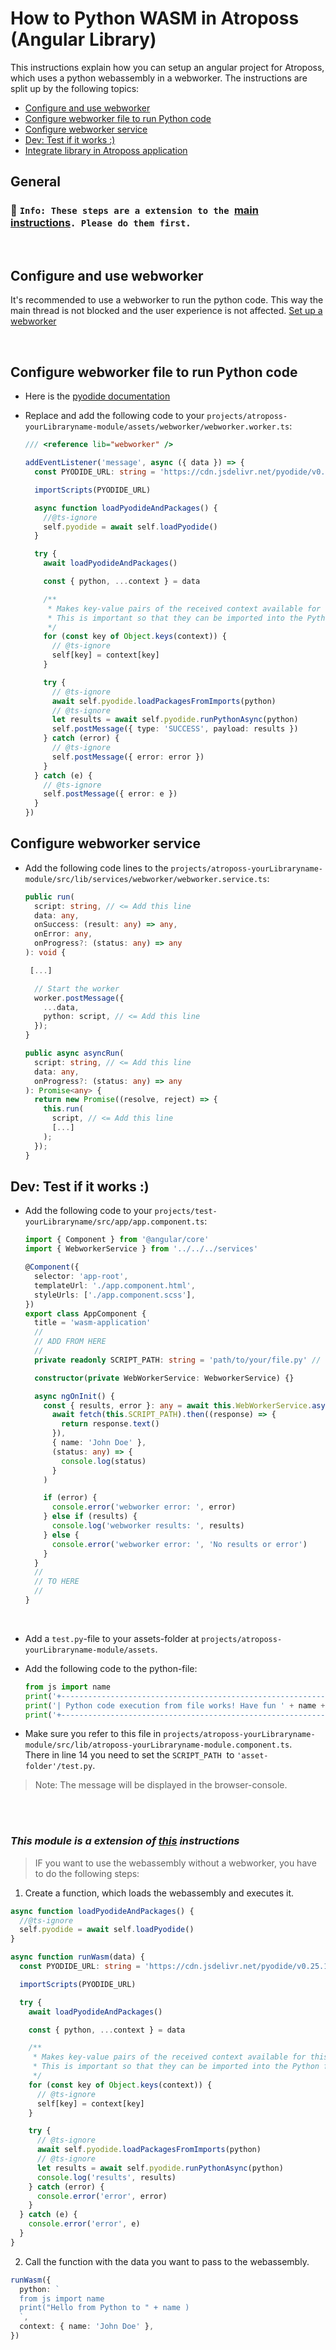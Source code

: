 # How to Python WASM in Atroposs (Angular Library)

This instructions explain how you can setup an angular project for Atroposs, which uses a python webassembly in a webworker. The instructions are split up by the following topics:
<br>

- [Configure and use webworker](#configure-and-use-webworker)
- [Configure webworker file to run Python code](#configure-webworker-file-to-run-python-code)
- [Configure webworker service](#configure-webworker-service)
- [Dev: Test if it works :)](#dev-test-if-it-works)
- [Integrate library in Atroposs application](#integrate-library-in-atroposs-application)
  <br>

## General

### 📌 `Info: These steps are a extension to the `[main instructions](https://github.com/PRODYNA/atroposs-sample-module/blob/main/_Instructions%20%26%20READMEs/how-to-build-atroposs-module.md)`. Please do them first.`

<br>

## Configure and use webworker

It's recommended to use a webworker to run the python code. This way the main thread is not blocked and the user experience is not affected.
[Set up a webworker](https://github.com/PRODYNA/atroposs-sample-module/blob/main/_Instructions%20%26%20READMEs/webworker.md)

<br>

## Configure webworker file to run Python code

- Here is the [pyodide documentation](https://pyodide.org/en/stable/usage/quickstart.html)
- Replace and add the following code to your `projects/atroposs-yourLibraryname-module/assets/webworker/webworker.worker.ts`:

  ```typescript
  /// <reference lib="webworker" />

  addEventListener('message', async ({ data }) => {
    const PYODIDE_URL: string = 'https://cdn.jsdelivr.net/pyodide/v0.25.1/full/pyodide.js'

    importScripts(PYODIDE_URL)

    async function loadPyodideAndPackages() {
      //@ts-ignore
      self.pyodide = await self.loadPyodide()
    }

    try {
      await loadPyodideAndPackages()

      const { python, ...context } = data

      /**
       * Makes key-value pairs of the received context available for this Worker's scope.
       * This is important so that they can be imported into the Python file: `from js import [key]`
       */
      for (const key of Object.keys(context)) {
        // @ts-ignore
        self[key] = context[key]
      }

      try {
        // @ts-ignore
        await self.pyodide.loadPackagesFromImports(python)
        // @ts-ignore
        let results = await self.pyodide.runPythonAsync(python)
        self.postMessage({ type: 'SUCCESS', payload: results })
      } catch (error) {
        // @ts-ignore
        self.postMessage({ error: error })
      }
    } catch (e) {
      // @ts-ignore
      self.postMessage({ error: e })
    }
  })
  ```

## Configure webworker service

- Add the following code lines to the `projects/atroposs-yourLibraryname-module/src/lib/services/webworker/webworker.service.ts`:

  ```typescript
  public run(
    script: string, // <= Add this line
    data: any,
    onSuccess: (result: any) => any,
    onError: any,
    onProgress?: (status: any) => any
  ): void {

   [...]

    // Start the worker
    worker.postMessage({
      ...data,
      python: script, // <= Add this line
    });
  }

  public async asyncRun(
    script: string, // <= Add this line
    data: any,
    onProgress?: (status: any) => any
  ): Promise<any> {
    return new Promise((resolve, reject) => {
      this.run(
        script, // <= Add this line
        [...]
      );
    });
  }
  ```

## Dev: Test if it works :)

- Add the following code to your `projects/test-yourLibraryname/src/app/app.component.ts`:

  ```typescript
  import { Component } from '@angular/core'
  import { WebworkerService } from '../../../services'

  @Component({
    selector: 'app-root',
    templateUrl: './app.component.html',
    styleUrls: ['./app.component.scss'],
  })
  export class AppComponent {
    title = 'wasm-application'
    //
    // ADD FROM HERE
    //
    private readonly SCRIPT_PATH: string = 'path/to/your/file.py' // <= path to python-file

    constructor(private WebWorkerService: WebworkerService) {}

    async ngOnInit() {
      const { results, error }: any = await this.WebWorkerService.asyncRun(
        await fetch(this.SCRIPT_PATH).then((response) => {
          return response.text()
        }),
        { name: 'John Doe' },
        (status: any) => {
          console.log(status)
        }
      )

      if (error) {
        console.error('webworker error: ', error)
      } else if (results) {
        console.log('webworker results: ', results)
      } else {
        console.error('webworker error: ', 'No results or error')
      }
    }
    //
    // TO HERE
    //
  }
  ```

<br>

- Add a `test.py`-file to your assets-folder at `projects/atroposs-yourLibraryname-module/assets`.
- Add the following code to the python-file:

  ```python
  from js import name
  print('+----------------------------------------------------------------+')
  print('| Python code execution from file works! Have fun ' + name +' :) |')
  print('+----------------------------------------------------------------+')
  ```

- Make sure you refer to this file in `projects/atroposs-yourLibraryname-module/src/lib/atroposs-yourLibraryname-module.component.ts`.
  <br/>There in line 14 you need to set the `SCRIPT_PATH`&nbsp; to `'asset-folder'/test.py`.

> Note: The message will be displayed in the browser-console.

<br>
<br>

### _This module is a extension of [this](https://github.com/PRODYNA/atroposs-sample-module/blob/main/_Instructions%20%26%20READMEs/how-to-build-atroposs-module.md) instructions_

> IF you want to use the webassembly without a webworker, you have to do the following steps:

1. Create a function, which loads the webassembly and executes it.

```typescript
async function loadPyodideAndPackages() {
  //@ts-ignore
  self.pyodide = await self.loadPyodide()
}

async function runWasm(data) {
  const PYODIDE_URL: string = 'https://cdn.jsdelivr.net/pyodide/v0.25.1/full/pyodide.js'

  importScripts(PYODIDE_URL)

  try {
    await loadPyodideAndPackages()

    const { python, ...context } = data

    /**
     * Makes key-value pairs of the received context available for this Worker's scope.
     * This is important so that they can be imported into the Python file: `from js import [key]`
     */
    for (const key of Object.keys(context)) {
      // @ts-ignore
      self[key] = context[key]
    }

    try {
      // @ts-ignore
      await self.pyodide.loadPackagesFromImports(python)
      // @ts-ignore
      let results = await self.pyodide.runPythonAsync(python)
      console.log('results', results)
    } catch (error) {
      console.error('error', error)
    }
  } catch (e) {
    console.error('error', e)
  }
}
```

2. Call the function with the data you want to pass to the webassembly.

```typescript
runWasm({
  python: `
  from js import name    
  print("Hello from Python to " + name )
  `,
  context: { name: 'John Doe' },
})
```
